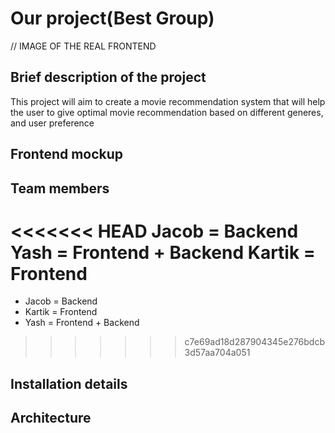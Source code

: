 # Our project(Best Group)
// IMAGE OF THE REAL FRONTEND
## Brief description of the project
This project will aim to create a movie recommendation system that will help the user to give optimal movie recommendation based on different generes, and user preference
## Frontend mockup
## Team members
<<<<<<< HEAD
Jacob = Backend
Yash = Frontend + Backend
Kartik = Frontend
=======
- Jacob = Backend
- Kartik = Frontend
- Yash = Frontend + Backend
>>>>>>> c7e69ad18d287904345e276bdcb3d57aa704a051
## Installation details
## Architecture
